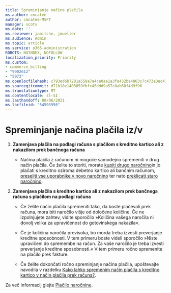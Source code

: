 ```yaml
---
title: Spreminjanje načina plačila
ms.author: cmcatee
author: cmcatee-MSFT
manager: scotv
ms.date: ''
ms.reviewer: jamitche, jmueller
ms.audience: Admin
ms.topic: article
ms.service: o365-administration
ROBOTS: NOINDEX, NOFOLLOW
localization_priority: Priority
ms.custom:
- commerce_billing
- "9002612"
- "5073"
ms.openlocfilehash: c793ed6b7281a558a7a4ce0aa1a3fa432ba4863c7c473e3ec47d980d67c28b7b
ms.sourcegitcommit: d71b18e1403859fbfc45ddd9a57c8ab68f4d9f96
ms.translationtype: MT
ms.contentlocale: sl-SI
ms.lasthandoff: 08/06/2021
ms.locfileid: "54503956"
---
```

# <a name="change-payment-method-fromto"></a>Spreminjanje načina plačila iz/v

1. **Zamenjava plačila na podlagi računa s plačilom s kreditno kartico ali z nakazilom prek bančnega računa**

    - Načina plačila z računom ni mogoče samodejno spremeniti v drug način plačila. Če želite to storiti, morate [kupiti drugo naročnino](/microsoft-365/commerce/try-or-buy-microsoft-365#buy-a-different-subscription)in jo plačati s kreditno oziroma debetno kartico ali bančnim računom, [preseliti vse uporabnike v novo naročnino](/microsoft-365/commerce/subscriptions/move-users-different-subscription) ter nato [preklicati staro naročnino](/microsoft-365/commerce/subscriptions/cancel-your-subscription).

2. **Zamenjava plačila s kreditno kartico ali z nakazilom prek bančnega računa s plačilom na podlagi računa**

    - Če želite način plačila spremeniti tako, da boste plačevali prek računa, mora biti naročilo višje od določene količine. Če ne izpolnjujete zahtev, vidite sporočilo »Količina vašega naročila ni dovolj velika za upravičenost do gotovinskega nakazila«.

    - Če je količina naročila previsoka, bo morda treba izvesti preverjanje kreditne sposobnosti. V tem primeru boste videli sporočilo »Niste upravičeni do spremembe na račun. Za vaše naročilo je treba izvesti preverjanje kreditne sposobnosti.« V tem primeru ročno spremenite na plačilo prek fakture.

    - Če želite dokončati ročno spreminjanje načina plačila, upoštevajte navodila v razdelku [Kako lahko spremenim način plačila s kreditno kartico v način plačila prek računa?](how-do-i-change-from-credit-card-payments-to-invoice.md).

Za več informacij glejte [Plačilo naročnine](/microsoft-365/commerce/billing-and-payments/pay-for-your-subscription).
